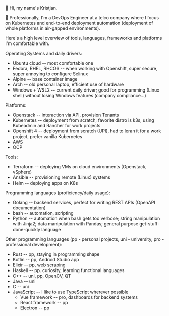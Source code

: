 👋 Hi, my name's Kristjan.

💫 Professionally, I'm a DevOps Engineer at a telco company where I focus on Kubernetes and end-to-end deployment automation (deployment of whole platforms in air-gapped environments).   

Here's a high level overview of tools, languages, frameworks and platforms I'm comfortable with.   

Operating Systems and daily drivers:
* Ubuntu cloud -- most comfortable one
* Fedora, RHEL, RHCOS -- when working with Openshift, super secure, super annoying to configure Selinux
* Alpine -- base container image
* Arch -- old personal laptop, efficient use of hardware
* Windows + WSL2 -- current daily driver; good for programming (Linux shell) without losing Windows features (company compliance...)

Platforms:
* Openstack -- interaction via API, provision Tenants
* Kubernetes -- deployment from scratch; favorite distro is k3s, using Kubeadmin and Rancher for work projects
* Openshift 4 -- deployment from scratch (UPI), had to leran it for a work project, prefer vanilla Kubernetes
* AWS
* OCP

Tools:
* Terraform -- deploying VMs on cloud environments (Openstack, vSphere)
* Ansible -- provisioning remote (Linux) systems
* Helm -- deploying apps on K8s

Programming languages (proficiency/daily usage):
* Golang -- backend services, perfect for writing REST APIs (OpenAPI documentation)
* bash -- automation, scripting
* Python -- automation when bash gets too verbose; string manipulation with Jinja2; data manipulation with Pandas; general purpose get-stuff-done-quickly language

Other programming languages (pp - personal projects, uni - university, pro - professional development):
* Rust -- pp, staying in programming shape
* Kotlin -- pp, Android Studio app
* Elixir -- pp, web scraping
* Haskell -- pp. curiosity, learning functional languages
* C++ -- uni, pp, OpenCV, QT
* Java -- uni
* C -- uni
* JavaScript -- I like to use TypeScript wherever possible
  * Vue framework -- pro, dashboards for backend systems
  * React framework -- pp
  * Electron -- pp
